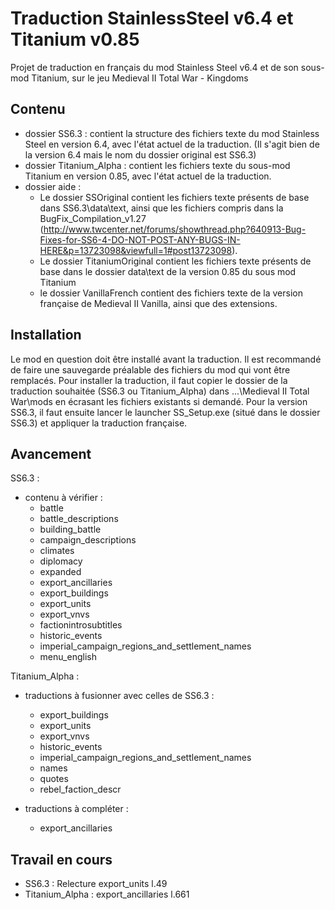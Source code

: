 Traduction StainlessSteel v6.4 et Titanium v0.85
================================================
 
Projet de traduction en français du mod Stainless Steel v6.4 et de son sous-mod Titanium, sur le jeu Medieval II Total War - Kingdoms


Contenu
-------

- dossier SS6.3 : contient la structure des fichiers texte du mod Stainless Steel en version 6.4, avec l'état actuel de la traduction. (Il s'agit bien de la version 6.4 mais le nom du dossier original est SS6.3)
- dossier Titanium_Alpha : contient les fichiers texte du sous-mod Titanium en version 0.85, avec l'état actuel de la traduction.
- dossier aide :
    - Le dossier SSOriginal contient les fichiers texte présents de base dans SS6.3\data\text, ainsi que les fichiers compris dans la BugFix_Compilation_v1.27 (http://www.twcenter.net/forums/showthread.php?640913-Bug-Fixes-for-SS6-4-DO-NOT-POST-ANY-BUGS-IN-HERE&p=13723098&viewfull=1#post13723098).
    - Le dossier TitaniumOriginal contient les fichiers texte présents de base dans le dossier data\text de la version 0.85 du sous mod Titanium
    - le dossier VanillaFrench contient des fichiers texte de la version française de Medieval II Vanilla, ainsi que des extensions.


Installation
------------

Le mod en question doit être installé avant la traduction. Il est recommandé de faire une sauvegarde préalable des fichiers du mod qui vont être remplacés.
Pour installer la traduction, il faut copier le dossier de la traduction souhaitée (SS6.3 ou Titanium_Alpha) dans ...\Medieval II Total War\mods en écrasant les fichiers existants si demandé.
Pour la version SS6.3, il faut ensuite lancer le launcher SS_Setup.exe (situé dans le dossier SS6.3) et appliquer la traduction française.


Avancement
----------

SS6.3 :
- contenu à vérifier :
    - battle
    - battle_descriptions
    - building_battle
    - campaign_descriptions
    - climates
    - diplomacy
    - expanded
    - export_ancillaries
    - export_buildings
    - export_units
    - export_vnvs
    - factionintrosubtitles
    - historic_events
    - imperial_campaign_regions_and_settlement_names
    - menu_english

Titanium_Alpha :
- traductions à fusionner avec celles de SS6.3 :
    - export_buildings
    - export_units
    - export_vnvs
    - historic_events
    - imperial_campaign_regions_and_settlement_names
    - names
    - quotes
    - rebel_faction_descr

- traductions à compléter :
	- export_ancillaries
               

Travail en cours
----------------

- SS6.3 : Relecture export_units l.49
- Titanium_Alpha : export_ancillaries l.661